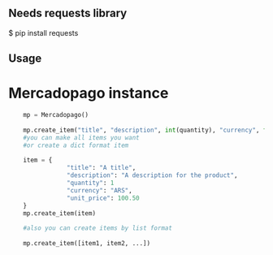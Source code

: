 ## Needs requests library 

$ pip install requests

## Usage


# Mercadopago instance
```python
    mp = Mercadopago()
    
    mp.create_item("title", "description", int(quantity), "currency", float(unit_price))
	#you can make all items you want
	#or create a dict format item
	
	item = {
				"title": "A title",
				"description": "A description for the product",
				"quantity": 1
				"currency": "ARS",
				"unit_price": 100.50
	}
	mp.create_item(item)
	
	#also you can create items by list format
	
	mp.create_item([item1, item2, ...])
	
```    